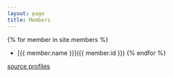 ```yaml
---
layout: page
title: Members
---
```


{% for member in site.members %}
  - [{{ member.name }}]({{ member.id }})
{% endfor %}

<a href="https://github.com/open-traits-network/open-traits-network.github.io/tree/master/_members">source profiles</a>
